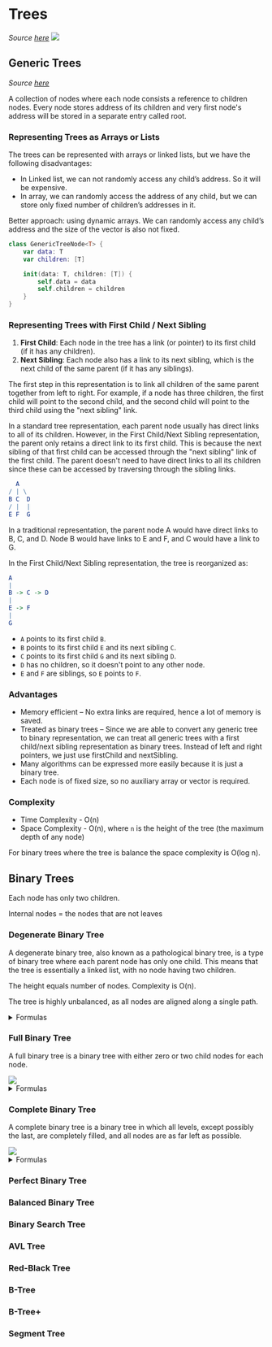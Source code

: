 # Trees

_Source [here](https://www.geeksforgeeks.org/types-of-trees-in-data-structures/)_
<img src="https://media.geeksforgeeks.org/wp-content/uploads/20230111154258/typoes1.png" />

## Generic Trees

_Source [here](https://www.geeksforgeeks.org/generic-treesn-array-trees/?ref=outind)_

A collection of nodes where each node consists a reference to children nodes. Every node stores address of its children and very first node's address will be stored in a separate entry called root.

### Representing Trees as Arrays or Lists

The trees can be represented with arrays or linked lists, but we have the following disadvantages:
- In Linked list, we can not randomly access any child’s address. So it will be expensive.
- In array, we can randomly access the address of any child, but we can store only fixed number of children’s addresses in it.

Better approach: using dynamic arrays. We can randomly access any child’s address and the size of the vector is also not fixed.

```swift
class GenericTreeNode<T> {
    var data: T
    var children: [T]

    init(data: T, children: [T]) {
        self.data = data
        self.children = children
    }
}
```

### Representing Trees with First Child / Next Sibling

1. **First Child**: Each node in the tree has a link (or pointer) to its first child (if it has any children).
2. **Next Sibling**: Each node also has a link to its next sibling, which is the next child of the same parent (if it has any siblings).

The first step in this representation is to link all children of the same parent together from left to right. For example, if a node has three children, the first child will point to the second child, and the second child will point to the third child using the "next sibling" link.

In a standard tree representation, each parent node usually has direct links to all of its children. However, in the First Child/Next Sibling representation, the parent only retains a direct link to its first child. This is because the next sibling of that first child can be accessed through the "next sibling" link of the first child. The parent doesn't need to have direct links to all its children since these can be accessed by traversing through the sibling links.

```mathematica
  A
/ | \
B C  D
/ |  |
E F  G
```

In a traditional representation, the parent node A would have direct links to B, C, and D. Node B would have links to E and F, and C would have a link to G.

In the First Child/Next Sibling representation, the tree is reorganized as:

```mathematica
A
|
B -> C -> D
|
E -> F
|
G
```

- `A` points to its first child `B`.
- `B` points to its first child `E` and its next sibling `C`.
- `C` points to its first child `G` and its next sibling `D`.
- `D` has no children, so it doesn't point to any other node.
- `E` and `F` are siblings, so `E` points to `F`.

### Advantages

- Memory efficient – No extra links are required, hence a lot of memory is saved.
- Treated as binary trees – Since we are able to convert any generic tree to binary representation, we can treat all generic trees with a first child/next sibling representation as binary trees. Instead of left and right pointers, we just use firstChild and nextSibling.
- Many algorithms can be expressed more easily because it is just a binary tree.
- Each node is of fixed size, so no auxiliary array or vector is required.

### Complexity

- Time Complexity - O(n)
- Space Complexity - O(n), where `n` is the height of the tree (the maximum depth of any node)

For binary trees where the tree is balance the space complexity is O(log n).

## Binary Trees

Each node has only two children.

Internal nodes = the nodes that are not leaves

### Degenerate Binary Tree

A degenerate binary tree, also known as a pathological binary tree, is a type of binary tree where each parent node has only one child. This means that the tree is essentially a linked list, with no node having two children.

The height equals number of nodes. Complexity is O(n).

The tree is highly unbalanced, as all nodes are aligned along a single path.

<details>
  <summary>Formulas</summary>

```plaintext
# 1. Height of the Tree (h):
h = N - 1

# 2. Number of Internal Nodes (I):
I = N - 1

# 3. Number of Leaf Nodes (L):
L = 1

# 4. Number of Nodes (N):
N = h + 1

# 5. Node Indexing (Array Representation):
Parent(i) = i - 1  # for i > 0
Child(i) = i + 1   # for i < N-1
```

</details>

### Full Binary Tree

A full binary tree is a binary tree with either zero or two child nodes for each node.

<img src="https://media.geeksforgeeks.org/wp-content/uploads/20221229135813/full.png" />

<details>
  <summary>Formulas</summary>

```plaintext
# Full Binary Tree Key Formulas

# 1. Total Number of Nodes (N):
N = 2L - 1  # in terms of leaves (L)
N = 2I + 1  # in terms of internal nodes (I)

# 2. Number of Leaves (L):
L = I + 1  # in terms of internal nodes (I)
L = 2^h    # in terms of height (h)

# 3. Height of the Tree (h):
h = log2(L)                          # in terms of leaves (L)
h = log2((N + 1) / 2)                # in terms of total nodes (N)

# 4. Number of Internal Nodes (I):
I = L - 1        # in terms of leaves (L)
I = (N - 1) / 2  # in terms of total nodes (N)

# 5. Minimum and Maximum Height (h) Given N Nodes:
h_min = log2((N + 1) / 2)  # minimum height
h_max = N - 1              # maximum height (degenerate tree)

# 6. Sum of Heights of All Nodes:
Sum_of_heights = N * h - (2^h - 1)
```

</details>

### Complete Binary Tree

A complete binary tree is a binary tree in which all levels, except possibly the last, are completely filled, and all nodes are as far left as possible.

<img src="https://media.geeksforgeeks.org/wp-content/uploads/20220414154428/complete-200x132.jpg" />

<details>
  <summary>Formulas</summary>

```plaintext
# 1. Height of the Tree (h):
h = ceil(log2(N))

# 2. Maximum Number of Nodes at a Given Height (h):
N = 2^h - 1

# 3. Number of Nodes (N):
2^(h-1) <= N < 2^h

# 4. Number of Leaf Nodes (L):
L ≈ N / 2

# 5. Number of Internal Nodes (I):
I = N - L

# 6. Index of Parent and Children (for Array Representation):
Parent = floor(i / 2)
Left Child = 2 * i
Right Child = 2 * i + 1
```

</details>

### Perfect Binary Tree

### Balanced Binary Tree

### Binary Search Tree

### AVL Tree

### Red-Black Tree

### B-Tree

### B-Tree+

### Segment Tree
